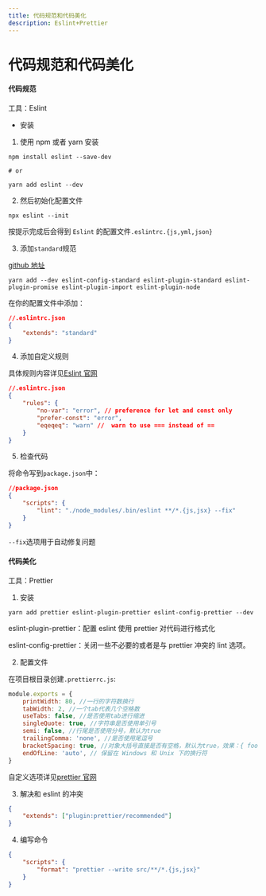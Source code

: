 ```yaml
---
title: 代码规范和代码美化
description: Eslint+Prettier
---
```


# 代码规范和代码美化

#### 代码规范

工具：Eslint

- 安装

1. 使用 npm 或者 yarn 安装

```Shell
npm install eslint --save-dev

# or

yarn add eslint --dev
```

2. 然后初始化配置文件

```Shell
npx eslint --init
```

按提示完成后会得到 `Eslint` 的配置文件`.eslintrc.{js,yml,json}`

3. 添加`standard`规范

[github 地址](https://github.com/standard/eslint-config-standard)

```Shell
yarn add --dev eslint-config-standard eslint-plugin-standard eslint-plugin-promise eslint-plugin-import eslint-plugin-node
```

在你的配置文件中添加：

```json
//.eslintrc.json
{
	"extends": "standard"
}
```

4. 添加自定义规则

具体规则内容详见[Eslint 官网](https://eslint.org/docs/rules/)

```json
//.eslintrc.json
{
	"rules": {
		"no-var": "error", // preference for let and const only
		"prefer-const": "error",
		"eqeqeq": "warn" //  warn to use === instead of ==
	}
}
```

5. 检查代码

将命令写到`package.json`中：

```json
//package.json
{
	"scripts": {
		"lint": "./node_modules/.bin/eslint **/*.{js,jsx} --fix"
	}
}
```

`--fix`选项用于自动修复问题

#### 代码美化

工具：Prettier

1. 安装

```Shell
yarn add prettier eslint-plugin-prettier eslint-config-prettier --dev
```

eslint-plugin-prettier：配置 eslint 使用 prettier 对代码进行格式化

eslint-config-prettier：关闭一些不必要的或者是与 prettier 冲突的 lint 选项。

2. 配置文件

在项目根目录创建`.prettierrc.js`:

```js
module.exports = {
	printWidth: 80, //一行的字符数换行
	tabWidth: 2, //一个tab代表几个空格数
	useTabs: false, //是否使用tab进行缩进
	singleQuote: true, //字符串是否使用单引号
	semi: false, //行尾是否使用分号，默认为true
	trailingComma: 'none', //是否使用尾逗号
	bracketSpacing: true, //对象大括号直接是否有空格，默认为true，效果：{ foo: bar }
	endOfLine: 'auto', // 保留在 Windows 和 Unix 下的换行符
}
```

自定义选项详见[prettier 官网](https://prettier.io/docs/en/options.html)

3. 解决和 eslint 的冲突

```json
{
	"extends": ["plugin:prettier/recommended"]
}
```

4. 编写命令

```json
{
	"scripts": {
		"format": "prettier --write src/**/*.{js,jsx}"
	}
}
```
